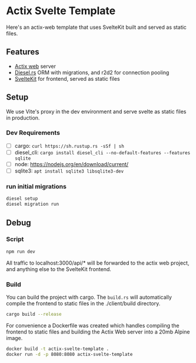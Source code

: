 # Actix Svelte Template

Here's an actix-web template that uses SvelteKit built and served as static files.

## Features

- [Actix web](https://actix.rs/) server
- [Diesel.rs](https://diesel.rs) ORM with migrations, and r2d2 for connection pooling
- [SvelteKit](https://kit.svelte.dev/) for frontend, served as static files


## Setup

We use Vite's proxy in the dev environment and serve svelte as static files in production.

### Dev Requirements

- [ ] cargo: `curl https://sh.rustup.rs -sSf | sh`
- [ ] diesel_cli: `cargo install diesel_cli --no-default-features --features sqlite`
- [ ] node: https://nodejs.org/en/download/current/
- [ ] sqlite3: `apt install sqlite3 libsqlite3-dev`

### run initial migrations

```bash
diesel setup
diesel migration run
```

## Debug

### Script
```bash
npm run dev
```

All traffic to localhost:3000/api/* will be forwarded to the actix web project, and anything else to the SvelteKit frontend.

### Build

You can build the project with cargo. The `build.rs` will automatically compile the frontend to static files in the ./client/build directory.

```bash
cargo build --release
```

For convenience a Dockerfile was created which handles compiling the frontend to static files and building the Actix Web server into a 20mb Alpine image.

```bash
docker build -t actix-svelte-template .
docker run -d -p 8080:8080 actix-svelte-template
```